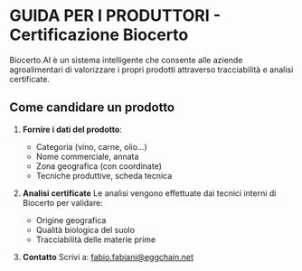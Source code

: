 # GUIDA PER I PRODUTTORI - Certificazione Biocerto

Biocerto.AI è un sistema intelligente che consente alle aziende agroalimentari di valorizzare i propri prodotti attraverso tracciabilità e analisi certificate.

## Come candidare un prodotto

1. **Fornire i dati del prodotto**:
   - Categoria (vino, carne, olio...)
   - Nome commerciale, annata
   - Zona geografica (con coordinate)
   - Tecniche produttive, scheda tecnica

2. **Analisi certificate**
   Le analisi vengono effettuate dai tecnici interni di Biocerto per validare:
   - Origine geografica
   - Qualità biologica del suolo
   - Tracciabilità delle materie prime

3. **Contatto**
   Scrivi a: fabio.fabiani@eggchain.net
